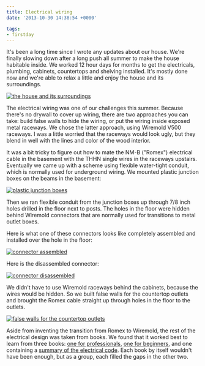 ```yaml
---
title: Electrical wiring
date: '2013-10-30 14:38:54 +0000'

tags:
- firstday
---
```


It's been a long time since I wrote any updates about our house.
We're finally slowing down after a long push all summer to make the
house habitable inside.  We worked 12 hour days for months to get the
electricals, plumbing, cabinets, countertops and shelving installed.
It's mostly done now and we're able to relax a little and enjoy
the house and its surroundings.
<!--more-->

[![the house and its surroundings](/gallery/firstday-cottage/IMG_20131011_074148_hu_d5782ebb11d9c41f.jpg)](/gallery/firstday-cottage/IMG_20131011_074148.jpg)

The electrical wiring was one of our challenges this summer.  Because
there's no drywall to cover up wiring, there are two approaches you
can take: build false walls to hide the wiring, or put the wiring
inside exposed metal raceways.  We chose the latter approach, using
Wiremold V500 raceways.  I was a little worried that the raceways
would look ugly, but they blend in well with the lines and color of
the wood interior.

It was a bit tricky to figure out how to mate the NM-B ("Romex")
electrical cable in the basement with the THHN single wires in the
raceways upstairs.  Eventually we came up with a scheme using flexible
water-tight conduit, which is normally used for underground wiring.
We mounted plastic junction boxes
on the beams in the basement:

[![plastic junction boxes](/gallery/firstday-cottage/IMG_20130624_084134_hu_32cad327ef89c3d3.jpg)](/gallery/firstday-cottage/IMG_20130624_084134.jpg)

Then we ran flexible conduit from the junction
boxes up through 7/8 inch holes drilled in the floor next to posts.
The holes in the floor were hidden behind Wiremold connectors
that are normally used for transitions to metal outlet boxes.

Here is what one of these connectors looks like completely assembled
and installed over the hole in the floor:

[![connector assembled](/gallery/firstday-cottage/IMG_20130623_132749_hu_dd2ba5d87bc984a0.jpg)](/gallery/firstday-cottage/IMG_20130623_132749.jpg)

Here is the disassembled connector:

[![connector disassembled](/gallery/firstday-cottage/IMG_20130623_132507_hu_337a0e66138c8338.jpg)](/gallery/firstday-cottage/IMG_20130623_132507.jpg)

We didn't have to use Wiremold raceways behind the cabinets, because
the wires would be hidden.  So we built false walls for the countertop outlets
and brought the Romex cable straight up through holes in the floor to the
outlets. 

[![false walls for the countertop outlets](/gallery/firstday-cottage/IMG_20130622_182931_hu_2c8896fdb22709b8.jpg)](/gallery/firstday-cottage/IMG_20130622_182931.jpg)

Aside from inventing the transition from Romex to Wiremold, the rest
of the electrical design was taken from books.  We found that it
worked best to learn from three books:
[one for professionals](http://www.amazon.com/Wiring-House-4th-Completely-Revised/dp/1600852610/),
[one for beginners](http://www.amazon.com/Black-Decker-Complete-Wiring-Edition/dp/1589236017/),
and one containing a
[summary of the electrical code](http://www.amazon.com/Code-Check-Electrical-6th-Illustrated/dp/160085334X/).
Each book by itself wouldn't have been enough, but as a group, each
filled the gaps in the other two.
